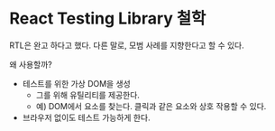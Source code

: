 # React Testing Library 철학

RTL은 완고 하다고 했다. 다른 말로, 모범 사례를 지향한다고 할 수 있다.

왜 사용할까?

- 테스트를 위한 가상 DOM을 생성
  - 그를 위해 유틸리티를 제공한다.
  - 예) DOM에서 요소를 찾는다. 클릭과 같은 요소와 상호 작용할 수 있다.
- 브라우저 없이도 테스트 가능하게 한다.
